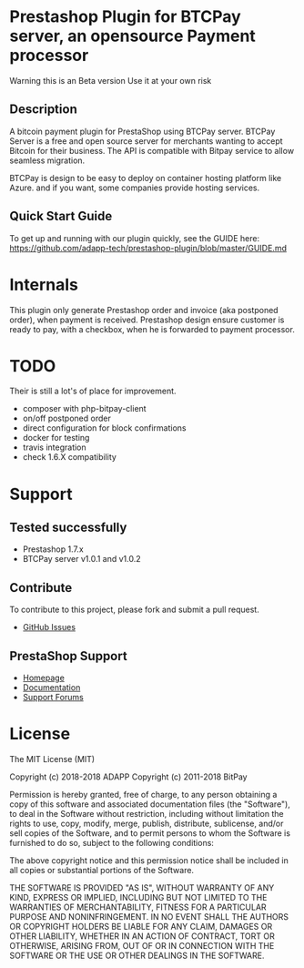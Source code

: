 # Prestashop Plugin for BTCPay server, an opensource Payment processor

Warning this is an Beta version
Use it at your own risk

## Description

A bitcoin payment plugin for PrestaShop using BTCPay server.
BTCPay Server is a free and open source server for merchants wanting to accept Bitcoin for their business.
The API is compatible with Bitpay service to allow seamless migration.

BTCPay is design to be easy to deploy on container hosting platform like Azure.
and if you want, some companies provide hosting services.

## Quick Start Guide

To get up and running with our plugin quickly, see the GUIDE here: https://github.com/adapp-tech/prestashop-plugin/blob/master/GUIDE.md


# Internals

This plugin only generate Prestashop order and invoice (aka postponed order), when payment is received.
Prestashop design ensure customer is ready to pay, with a checkbox, when he is forwarded to payment processor.


# TODO
Their is still a lot's of place for improvement.
* composer with php-bitpay-client
* on/off postponed order
* direct configuration for block confirmations
* docker for testing
* travis integration
* check 1.6.X compatibility


# Support

## Tested successfully
* Prestashop 1.7.x
* BTCPay server v1.0.1 and v1.0.2

## Contribute

To contribute to this project, please fork and submit a pull request.
* [GitHub Issues](https://github.com/adapptech/prestashop-plugin/issues)

## PrestaShop Support

* [Homepage](http://www.prestashop.com)
* [Documentation](http://doc.prestashop.com/)
* [Support Forums](http://www.prestashop.com/forums/)


# License

The MIT License (MIT)

Copyright (c) 2018-2018 ADAPP
Copyright (c) 2011-2018 BitPay

Permission is hereby granted, free of charge, to any person obtaining a copy
of this software and associated documentation files (the "Software"), to deal
in the Software without restriction, including without limitation the rights
to use, copy, modify, merge, publish, distribute, sublicense, and/or sell
copies of the Software, and to permit persons to whom the Software is
furnished to do so, subject to the following conditions:

The above copyright notice and this permission notice shall be included in
all copies or substantial portions of the Software.

THE SOFTWARE IS PROVIDED "AS IS", WITHOUT WARRANTY OF ANY KIND, EXPRESS OR
IMPLIED, INCLUDING BUT NOT LIMITED TO THE WARRANTIES OF MERCHANTABILITY,
FITNESS FOR A PARTICULAR PURPOSE AND NONINFRINGEMENT. IN NO EVENT SHALL THE
AUTHORS OR COPYRIGHT HOLDERS BE LIABLE FOR ANY CLAIM, DAMAGES OR OTHER
LIABILITY, WHETHER IN AN ACTION OF CONTRACT, TORT OR OTHERWISE, ARISING FROM,
OUT OF OR IN CONNECTION WITH THE SOFTWARE OR THE USE OR OTHER DEALINGS IN
THE SOFTWARE.
